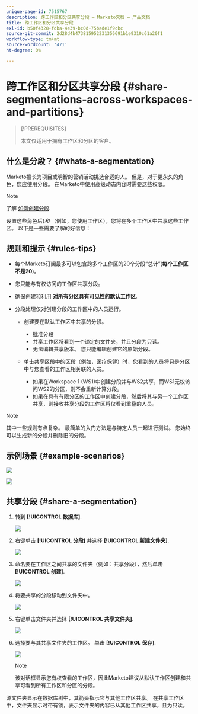 ```yaml
---
unique-page-id: 7515767
description: 跨工作区和分区共享分段 — Marketo文档 — 产品文档
title: 跨工作区和分区共享分段
exl-id: b50f4328-fdba-4e39-bc0d-75bade1f9cbc
source-git-commit: 2d28d4b473815952231356691b1e9310c61a20f1
workflow-type: tm+mt
source-wordcount: '471'
ht-degree: 0%

---
```


# 跨工作区和分区共享分段 {#share-segmentations-across-workspaces-and-partitions}

>[!PREREQUISITES]
>
>本文仅适用于拥有工作区和分区的客户。

## 什么是分段？ {#whats-a-segmentation}

Marketo擅长为项目或明智的营销活动挑选合适的人。 但是，对于更永久的角色，您应使用分段。 在Marketo中使用高级动态内容时需要这些权限。

>[!NOTE]
>
>了解 [如何创建分段](/help/marketo/product-docs/personalization/segmentation-and-snippets/segmentation/create-a-segmentation.md).

设置这些角色后(_和_ （例如，您使用工作区），您将在多个工作区中共享这些工作区。 以下是一些需要了解的好信息：

## 规则和提示 {#rules-tips}

* 每个Marketo订阅最多可以包含跨多个工作区的20个分段“总计”(**每个工作区不是20**)。
* 您只能与有权访问的工作区共享分段。
* 确保创建和利用 **对所有分区具有可见性的默认工作区**.

* 分段处理仅对创建分段的工作区中的人员运行。

   * 创建要在默认工作区中共享的分段。
      * 批准分段
      * 共享工作区将看到一个锁定的文件夹，并且分段为只读。
      * 无法编辑共享版本。 您只能编辑创建它的原始分段。

   * 单击共享区段中的区段（例如，医疗保健）时，您看到的人员将只是分区中与您查看的工作区相关联的人员。
      * 如果在Workspace 1 (WS1)中创建分段并与WS2共享，而WS1无权访问WS2的分区，则不会重新计算分段。
      * 如果在具有有限分区的工作区中创建分段，然后将其与另一个工作区共享，则接收共享分段的工作区将仅看到重叠的人员。

>[!NOTE]
>
>其中一些规则有点复杂。 最简单的入门方法是与特定人员一起进行测试。 您始终可以生成新的分段并删除旧的分段。

## 示例场景 {#example-scenarios}

![](assets/share-segmentations-across-workspaces-and-partitions-1.png)

![](assets/share-segmentations-across-workspaces-and-partitions-2.png)

## 共享分段 {#share-a-segmentation}

1. 转到 **[!UICONTROL 数据库]**.

   ![](assets/share-segmentations-across-workspaces-and-partitions-3.png)

1. 右键单击 **[!UICONTROL 分段]** 并选择 **[!UICONTROL 新建文件夹]**.

   ![](assets/share-segmentations-across-workspaces-and-partitions-4.png)

1. 命名要在工作区之间共享的文件夹（例如：共享分段），然后单击 **[!UICONTROL 创建]**.

   ![](assets/share-segmentations-across-workspaces-and-partitions-5.png)

1. 将要共享的分段移动到文件夹中。

   ![](assets/share-segmentations-across-workspaces-and-partitions-6.png)

1. 右键单击文件夹并选择 **[!UICONTROL 共享文件夹]**.

   ![](assets/share-segmentations-across-workspaces-and-partitions-7.png)

1. 选择要与其共享文件夹的工作区。 单击 **[!UICONTROL 保存]**.

   ![](assets/share-segmentations-across-workspaces-and-partitions-8.png)

   >[!NOTE]
   >
   >该对话框显示您有权查看的工作区，因此Marketo建议从默认工作区创建和共享可看到所有工作区和分区的分段。

源文件夹显示在数据库树中，其箭头指示它与其他工作区共享。 在共享工作区中，文件夹显示时带有锁，表示文件夹的内容已从其他工作区共享，且为只读。
